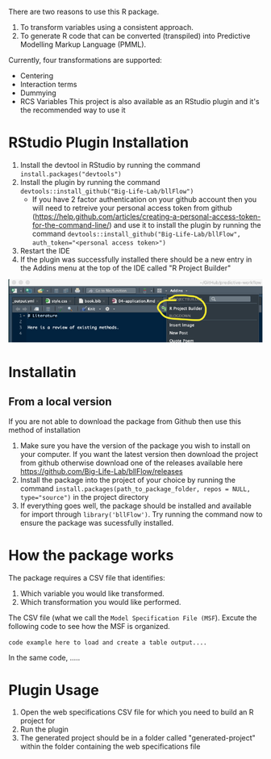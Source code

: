 There are two reasons to use this R package.

1. To transform variables using a consistent approach.
2. To generate R code that can be converted (transpiled) into Predictive Modelling Markup Language (PMML).

Currently, four transformations are supported:

- Centering
- Interaction terms
- Dummying
- RCS Variables
  This project is also available as an RStudio plugin and it's the recommended
  way to use it

# RStudio Plugin Installation

1. Install the devtool in RStudio by running the command `install.packages("devtools")`
2. Install the plugin by running the command `devtools::install_github("Big-Life-Lab/bllFlow")`
   - If you have 2 factor authentication on your github account then you will need
     to retreive your personal access token from github (https://help.github.com/articles/creating-a-personal-access-token-for-the-command-line/)
     and use it to install the plugin by running the command `devtools::install_github("Big-Life-Lab/bllFlow", auth_token="<personal access token>")`
3. Restart the IDE
4. If the plugin was successfully installed there should be a new entry in the
   Addins menu at the top of the IDE called "R Project Builder"

![Rstudio add-in](Rstudio-addin.png)

# Installatin

## From a local version

If you are not able to download the package from Github then use this method of installation

1. Make sure you have the version of the package you wish to install on your computer. If you want the latest version then download the project from github otherwise download one of the releases available here https://github.com/Big-Life-Lab/bllFlow/releases
2. Install the package into the project of your choice by running the command `install.packages(path_to_package_folder, repos = NULL, type="source")` in the project directory
3. If everything goes well, the package should be installed and available for import through `library('bllFlow')`. Try running the command now to ensure the package was sucessfully installed.

# How the package works

The package requires a CSV file that identifies:

1. Which variable you would like transformed.
2. Which transformation you would like performed.

The CSV file (what we call the `Model Specification File (MSF`). Excute the following code to see how the MSF is organized.

`code example here to load and create a table output....`

In the same code, .....

# Plugin Usage

1. Open the web specifications CSV file for which you need to build an R project for
2. Run the plugin
3. The generated project should be in a folder called "generated-project" within the folder
   containing the web specifications file
